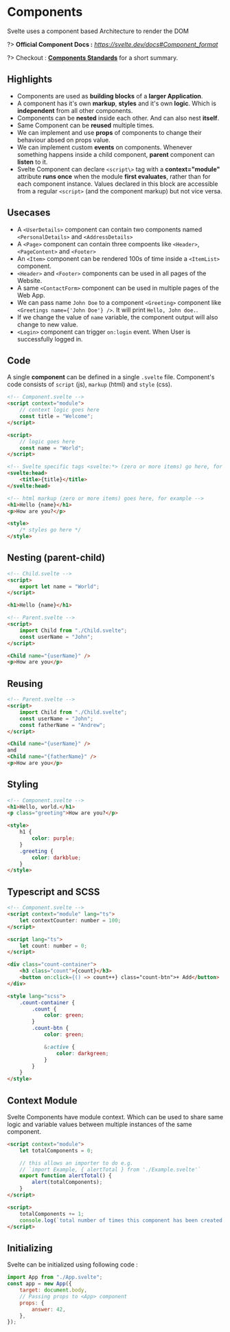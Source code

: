 # Components

Svelte uses a component based Architecture to render the DOM

?> **Official Component Docs :** <i>https://svelte.dev/docs#Component_format</i>

?> Checkout : [**Components Standards**](/components-standards) for a short summary.

## Highlights

-   Components are used as **building blocks** of a **larger Application**.
-   A component has it's own **markup**, **styles** and it's own **logic**. Which is **independent** from all other components.
-   Components can be **nested** inside each other. And can also nest **itself**.
-   Same Component can be **reused** multiple times.
-   We can implement and use **props** of components to change their behaviour absed on props value.
-   We can implement custom **events** on components. Whenever something happens inside a child component, **parent** component can **listen** to it.
-   Svelte Component can declare `<script\>` tag with a **context="module"** attribute **runs once** when the module **first evaluates**, rather than for each component instance. Values declared in this block are accessible from a regular `<script>` (and the component markup) but not vice versa.

## Usecases

-   A `<UserDetails>` component can contain two components named `<PersonalDetails>` and `<AddressDetails>`
-   A `<Page>` component can contain three compoents like `<Header>`, `<PageContent>` and `<Footer>`
-   An `<Item>` component can be rendered 100s of time inside a `<ItemList>` component.
-   `<Header>` and `<Footer>` components can be used in all pages of the Website.
-   A same `<ContactForm>` component can be used in multiple pages of the Web App.
-   We can pass name `John Doe` to a component `<Greeting>` component like `<Greetings name={'John Doe'} />`. It will print `Hello, John doe.`.
-   If we change the value of `name` variable, the component output will also change to new value.
-   `<Login>` component can trigger `on:login` event. When User is successfully logged in.

## Code

A single **component** can be defined in a single `.svelte` file. Component's code consists of `script` (js), `markup` (html) and `style` (css).

```html
<!-- Component.svelte -->
<script context="module">
    // context logic goes here
    const title = "Welcome";
</script>

<script>
    // logic goes here
    const name = "World";
</script>

<!-- Svelte specific tags <svelte:*> (zero or more items) go here, for example : -->
<svelte:head>
    <title>{title}</title>
</svelte:head>

<!-- html markup (zero or more items) goes here, for example -->
<h1>Hello {name}</h1>
<p>How are you?</p>

<style>
    /* styles go here */
</style>
```

## Nesting (parent-child)

```html
<!-- Child.svelte -->
<script>
    export let name = "World";
</script>

<h1>Hello {name}</h1>
```

```html
<!-- Parent.svelte -->
<script>
    import Child from "./Child.svelte";
    const userName = "John";
</script>

<Child name="{userName}" />
<p>How are you</p>
```

## Reusing

```html
<!-- Parent.svelte -->
<script>
    import Child from "./Child.svelte";
    const userName = "John";
    const fatherName = "Andrew";
</script>

<Child name="{userName}" />
and
<Child name="{fatherName}" />
<p>How are you</p>
```

## Styling

```html
<!-- Component.svelte -->
<h1>Hello, world.</h1>
<p class="greeting">How are you?</p>

<style>
    h1 {
        color: purple;
    }
    .greeting {
        color: darkblue;
    }
</style>
```

## Typescript and SCSS

```html
<!-- Component.svelte -->
<script context="module" lang="ts">
    let contextCounter: number = 100;
</script>

<script lang="ts">
    let count: number = 0;
</script>

<div class="count-container">
    <h3 class="count">{count}</h3>
    <button on:click={() => count++} class="count-btn">+ Add</button>
</div>

<style lang="scss">
    .count-container {
        .count {
            color: green;
        }
        .count-btn {
            color: green;

            &:active {
                color: darkgreen;
            }
        }
    }
</style>
```

## Context Module

Svelte Components have module context. Which can be used to share same logic and variable values between multiple instances of the same component.

```html
<script context="module">
    let totalComponents = 0;

    // this allows an importer to do e.g.
    // `import Example, { alertTotal } from './Example.svelte'`
    export function alertTotal() {
        alert(totalComponents);
    }
</script>

<script>
    totalComponents += 1;
    console.log(`total number of times this component has been created: ${totalComponents}`);
</script>
```

## Initializing

Svelte can be initialized using following code :

```javascript
import App from "./App.svelte";
const app = new App({
    target: document.body,
    // Passing props to <App> component
    props: {
        answer: 42,
    },
});
```
